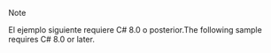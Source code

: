 > [!NOTE]
> <span data-ttu-id="6f45d-101">El ejemplo siguiente requiere C# 8.0 o posterior.</span><span class="sxs-lookup"><span data-stu-id="6f45d-101">The following sample requires C# 8.0 or later.</span></span>
